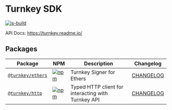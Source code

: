 # Turnkey SDK

[![js-build](https://github.com/tkhq/sdk/actions/workflows/js-build.yml/badge.svg)](https://github.com/tkhq/sdk/actions/workflows/js-build.yml)

API Docs: https://turnkey.readme.io/

## Packages

| Package                                | NPM                                                                                                                   | Description                                        | Changelog                                   |
| -------------------------------------- | --------------------------------------------------------------------------------------------------------------------- | -------------------------------------------------- | ------------------------------------------- |
| [`@turnkey/ethers`](./packages/ethers) | [![npm](https://img.shields.io/npm/v/@turnkey/ethers?color=%234C48FF)](https://www.npmjs.com/package/@turnkey/ethers) | Turnkey Signer for Ethers                          | [CHANGELOG](./packages/ethers/CHANGELOG.md) |
| [`@turnkey/http`](./packages/http)     | [![npm](https://img.shields.io/npm/v/@turnkey/http?color=%234C48FF)](https://www.npmjs.com/package/@turnkey/http)     | Typed HTTP client for interacting with Turnkey API | [CHANGELOG](./packages/http/CHANGELOG.md)   |
